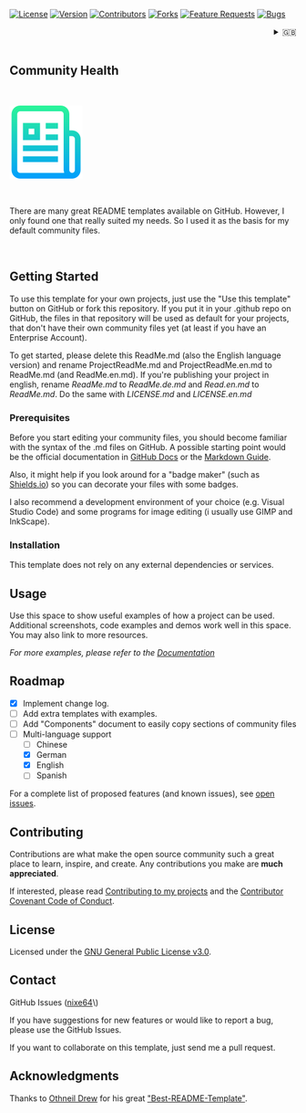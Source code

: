 [![License](https://img.shields.io/badge/License-GPLv3-green?style=plastic)](License.gpl.en.md)
[![Version](https://img.shields.io/github/v/release/nixe64/Home-Assistant-Reloaded?label=Version&style=plastic)](https://github.com/nixe64/Home-Assistant-Reloaded/releases)
[![Contributors](https://img.shields.io/github/contributors-anon/nixe64/Home-Assistant-Reloaded?label=Contributors&style=plastic)](https://github.com/nixe64/Home-Assistant-Reloaded/graphs/contributors)
[![Forks](https://img.shields.io/github/forks/nixe64/Home-Assistant-Reloaded?label=Forks&style=plastic)](https://github.com/nixe64/Home-Assistant-Reloaded/network/members)
[![Feature Requests](https://img.shields.io/github/issues/nixe64/Home-Assistant-Reloaded/feature-request.svg?style=plastic&label=Featute%20Requests)](https://github.com/nixe64/Home-Assistant-Reloaded/issues?q=is%3Aopen+is%3Aissue+label%3Afeature-request+sort%3Areactions-%2B1-desc)
[![Bugs](https://img.shields.io/github/issues/nixe64/Home-Assistant-Reloaded/bug.svg?style=plastic&label=Bug%20Reports)](https://github.com/nixe64/Home-Assistant-Reloaded/issues?utf8=✓&q=is%3Aissue+is%3Aopen+label%3Abug)


<div align="right">
<details>
<summary>🇬🇧</summary>
    <a href="ReadMe.md">🇩🇪 deutsch</a><br/>
    🇬🇧 english
</details>
</div>

<br />

## Community Health

<br/>

[![Logo](images/logo.png)](https://docs.github.com/en/enterprise-server@3.5/communities/setting-up-your-project-for-healthy-contributions/creating-a-default-community-health-file)

<br/>

There are many great README templates available on GitHub. However, I only found one that really suited my needs. So I used it as the basis for my default community files.

<br/>

## Getting Started

To use this template for your own projects, just use the "Use this template" button
on GitHub or fork this repository. If you put it in your .github repo
on GitHub, the files in that repository will be used as default for your projects,
that don't have their own community files yet (at least if you have an Enterprise Account).

To get started, please delete this ReadMe.md (also the English language version) and rename ProjectReadMe.md and ProjectReadMe.en.md to ReadMe.md (and ReadMe.en.md). If you're publishing your project in english, rename *ReadMe.md* to *ReadMe.de.md* and *Read.en.md* to *ReadMe.md*. Do the same with *LICENSE.md* and *LICENSE.en.md*


### Prerequisites

Before you start editing your community files, you should become familiar with the syntax of the
.md files on GitHub. A possible starting point would be the official documentation in [GitHub Docs](https://docs.github.com/en/enterprise-cloud@latest/get-started/writing-on-github/getting-started-with-writing-and-formatting) or the [Markdown Guide](https://www.markdownguide.org/basic-syntax).

Also, it might help if you look around for a "badge maker" (such as
[Shields.io](https://shields.io)) so you can decorate your files with some badges.

I also recommend a development environment of your choice (e.g. Visual Studio Code) and some programs
for image editing (i usually use GIMP and InkScape).

### Installation

This template does not rely on any external dependencies or services.

## Usage

Use this space to show useful examples of how a project can be used. Additional screenshots, code examples and demos work well in this space. You may also link to more resources.

_For more examples, please refer to the [Documentation](https://example.com)_

## Roadmap

- [x] Implement change log.
- [ ] Add extra templates with examples.
- [ ] Add "Components" document to easily copy sections of community files
- [ ] Multi-language support
     - [ ] Chinese
     - [x] German
     - [x] English
     - [ ] Spanish

For a complete list of proposed features (and known issues), see [open issues](https://github.com/othneildrew/Best-README-Template/issues).

## Contributing

Contributions are what make the open source community such a great place to learn, inspire, and create. Any contributions you make are **much appreciated**.

If interested, please read [Contributing to my projects](contributing/Contribute.en.md) and the [Contributor Covenant Code of Conduct](contributing/CodeOfConduct.en.md).

## License

Licensed under the [GNU General Public License v3.0](../LICENSE.en.md).

## Contact

GitHub Issues \([nixe64](https://github.com/nixe64/ReadMe-Template/issues")\)
       
If you have suggestions for new features or would like to report a bug, please use the GitHub Issues.

If you want to collaborate on this template, just send me a pull request.


## Acknowledgments

Thanks to <a href="(https://github.com/othneildrew">Othneil Drew</a> for his great 
["Best-README-Template"](https://github.com/othneildrew/Best-README-Template).
